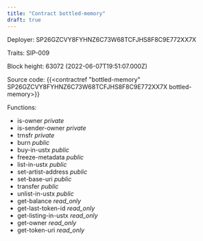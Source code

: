 ```yaml
---
title: "Contract bottled-memory"
draft: true
---
```

Deployer: SP26GZCVY8FYHNZ6C73W68TCFJHS8F8C9E772XX7X

Traits:
SIP-009 



Block height: 63072 (2022-06-07T19:51:07.000Z)

Source code: {{<contractref "bottled-memory" SP26GZCVY8FYHNZ6C73W68TCFJHS8F8C9E772XX7X bottled-memory>}}

Functions:

* is-owner _private_
* is-sender-owner _private_
* trnsfr _private_
* burn _public_
* buy-in-ustx _public_
* freeze-metadata _public_
* list-in-ustx _public_
* set-artist-address _public_
* set-base-uri _public_
* transfer _public_
* unlist-in-ustx _public_
* get-balance _read_only_
* get-last-token-id _read_only_
* get-listing-in-ustx _read_only_
* get-owner _read_only_
* get-token-uri _read_only_
